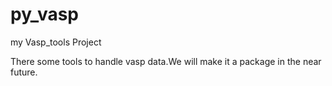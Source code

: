 # py_vasp
my Vasp_tools Project 

There some tools to handle vasp data.We will make it a package in the near future.
